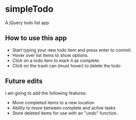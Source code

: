 # simpleTodo
A jQuery todo list app

## How to use this app
* Start typing your new todo item and press enter to commit.
* Hover over list items to show options.
* Click on a todo item to mark it as complete.
* Click on the trash can (must hover) to delete the todo

## Future edits
I am going to add the following features:
* Move completed items to a new location
* Ability to move between complete and active tasks
* Store deleted items for use with an "undo" function.
